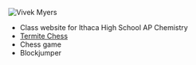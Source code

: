 ![Vivek Myers](http://)

- Class website for Ithaca High School AP Chemistry
- [Termite Chess](http://kbam.net/termite)
- Chess game
- Blockjumper

